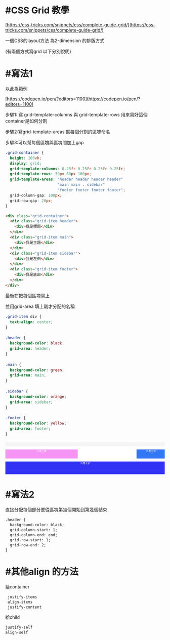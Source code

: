 # \#CSS Grid 教學

[https://css-tricks.com/snippets/css/complete-guide-grid/](https://css-tricks.com/snippets/css/complete-guide-grid/)

一個CSS的layout方法 為2-dimension 的排版方式

\(有兩個方式寫grid 以下分別說明\)

# \#寫法1

以此為範例

[https://codepen.io/pen/?editors=1100](https://codepen.io/pen/?editors=1100)

步驟1: 寫 grid-template-columns 與 grid-template-rows 用來寫好這個container是如何分割

步驟2:寫grid-template-areas 幫每個分割的區塊命名

步驟3:可以幫每個區塊與區塊間加上gap

```css
.grid-container {
  height: 100vh;
  display: grid;
  grid-template-columns: 0.25fr 0.25fr 0.25fr 0.25fr;
  grid-template-rows: 30px 60px 100px;
  grid-template-areas: "header header header header"
                       "main main . sidebar"
                       "footer footer footer footer";
  grid-column-gap: 100px;
  grid-row-gap: 20px;
}
```

```html
<div class="grid-container">
  <div class="grid-item header">
    <div>我是標題</div>
  </div>
  <div class="grid-item main">
    <div>我是主題</div>
  </div>
  <div class="grid-item sidebar">
    <div>我是左側</div>
  </div>
  <div class="grid-item footer">
    <div>我是底部</div>
  </div>
</div>
```

最後在把每個區塊寫上

並用grid-area 填上剛才分配的名稱

```css
.grid-item div {
  text-align: center;
}

.header {
  background-color: black;
  grid-area: header;
}

.main {
  background-color: green;
  grid-area: main;
}

.sidebar {
  background-color: orange;
  grid-area: sidebar;
}

.footer {
  background-color: yellow;
  grid-area: footer;
}
```

![](/assets/22.png)

# \#寫法2

直接分配每個部分要從區塊第幾個開始到第幾個結束

```
.header {
  background-color: black;
  grid-column-start: 1;
  grid-column-end: end;
  grid-row-start: 1;
  grid-row-end: 2;
}
```

# \#其他align 的方法

給container

```
 justify-items
 align-items
 justify-content
```

給child

```
justify-self
align-self
```



